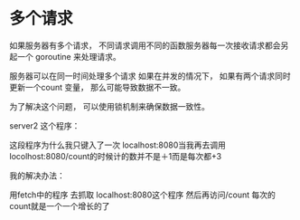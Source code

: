 # 多个请求

如果服务器有多个请求， 不同请求调用不同的函数服务器每一次接收请求都会另起一个 goroutine 来处理请求。

服务器可以在同一时间处理多个请求  如果在并发的情况下， 如果有两个请求同时更新一个count 变量， 那么可能导致数据不一致。

为了解决这个问题， 可以使用锁机制来确保数据一致性。


server2 这个程序：

这段程序为什么我只键入了一次 localhost:8080当我再去调用locolhost:8080/count的时候计的数并不是＋1而是每次都+3


我的解决办法：

用fetch中的程序 去抓取 localhost:8080这个程序 然后再访问/count 每次的count就是一个一个增长的了